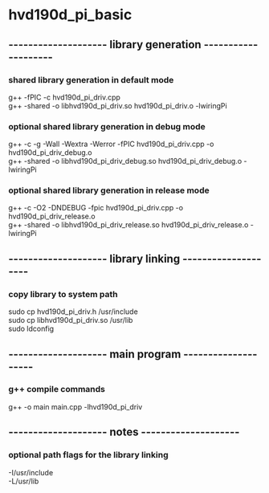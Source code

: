 # hvd190d_pi_basic

## -------------------- library generation --------------------
### shared library generation in default mode
g++ -fPIC -c hvd190d_pi_driv.cpp  
g++ -shared -o libhvd190d_pi_driv.so hvd190d_pi_driv.o -lwiringPi  
### optional shared library generation in debug mode
g++ -c -g -Wall -Wextra -Werror -fPIC hvd190d_pi_driv.cpp -o hvd190d_pi_driv_debug.o  
g++ -shared -o libhvd190d_pi_driv_debug.so hvd190d_pi_driv_debug.o -lwiringPi  
### optional shared library generation in release mode
g++ -c -O2 -DNDEBUG -fpic hvd190d_pi_driv.cpp -o hvd190d_pi_driv_release.o  
g++ -shared -o libhvd190d_pi_driv_release.so hvd190d_pi_driv_release.o -lwiringPi  

## -------------------- library linking -------------------- 
### copy library to system path
sudo cp hvd190d_pi_driv.h /usr/include  
sudo cp libhvd190d_pi_driv.so /usr/lib  
sudo ldconfig  

## -------------------- main program --------------------
### g++ compile commands
g++ -o main main.cpp -lhvd190d_pi_driv  

## -------------------- notes --------------------
### optional path flags for the library linking
-I/usr/include  
-L/usr/lib  
